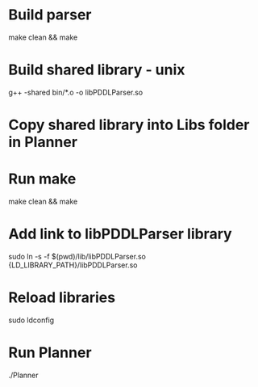 # Build parser
make clean && make

# Build shared library - unix
g++ -shared bin/*.o -o libPDDLParser.so

# Copy shared library into Libs folder in Planner

# Run make
make clean && make

# Add link to libPDDLParser library
sudo ln -s -f $(pwd)/lib/libPDDLParser.so {LD_LIBRARY_PATH}/libPDDLParser.so

# Reload libraries
sudo ldconfig

# Run Planner
./Planner

